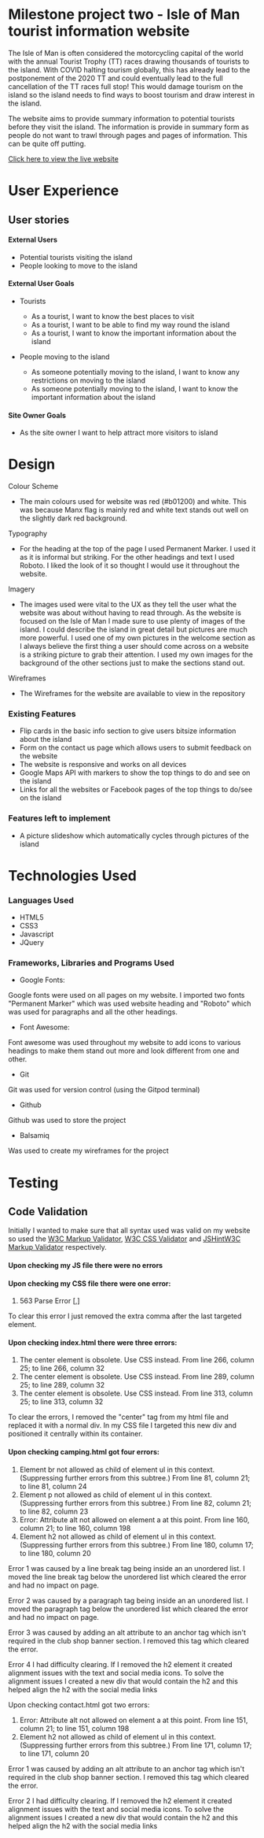 # Milestone project two - Isle of Man tourist information website 
The Isle of Man is often considered the motorcycling capital of the world with the annual Tourist Trophy (TT) races drawing thousands of tourists to the island. With COVID halting tourism globally, this has already lead to the postponement of the 2020 TT and could eventually lead to the full cancellation of the TT races full stop! This would damage tourism on the island so the island needs to find ways to boost tourism and draw interest in the island.

The website aims to provide summary information to potential tourists before they visit the island. The information is provide in summary form as people do not want to trawl through pages and pages of information. This can be quite off putting. 

[Click here to view the live website](https://howler118.github.io/milestone-project-two/)

# User Experience
## User stories
#### External Users 

- Potential tourists visiting the island
- People looking to move to the island

#### External User Goals

- Tourists
    - As a tourist, I want to know the best places to visit
    - As a tourist, I want to be able to find my way round the island
    - As a tourist, I want to know the important information about the island

- People moving to the island
    - As someone potentially moving to the island,  I want to know any restrictions on moving to the island
    - As someone potentially moving to the island, I want to know the important information about the island

#### Site Owner Goals

- As the site owner I want to help attract more visitors to island

# Design

Colour Scheme

- The main colours used for website was red (#b01200) and white. This was because Manx flag is mainly red and white text stands out well on the slightly dark red background.

Typography

- For the heading at the top of the page I used Permanent Marker. I used it as it is informal but striking. For the other headings and text I used Roboto. I liked the look of it so thought I would use it throughout the website.

Imagery

- The images used were vital to the UX as they tell the user what the website was about without having to read through. As the website is focused on the Isle of Man I made sure to use plenty of images of the island. I could describe the island in great detail but pictures are much more powerful. I used one of my own pictures in the welcome section as I always believe the first thing a user should come across on a website is a striking picture to grab their attention. I used my own images for the background of the other sections just to make the sections stand out.

 Wireframes

 - The Wireframes for the website are available to view in the repository

### Existing Features
- Flip cards in the basic info section to give users bitsize information about the island
- Form on the contact us page which allows users to submit feedback on the website
- The website is responsive and works on all devices
- Google Maps API with markers to show the top things to do and see on the island
- Links for all the websites or Facebook pages of the top things to do/see on the island

### Features left to implement

- A picture slideshow which automatically cycles through pictures of the island

# Technologies Used

### Languages Used

- HTML5
- CSS3
- Javascript
- JQuery

### Frameworks, Libraries and Programs Used

- Google Fonts:

Google fonts were used on all pages on my website. I imported two fonts "Permanent Marker" which was used website heading and "Roboto" which was used for paragraphs and all the other headings.

- Font Awesome:

Font awesome was used throughout my website to add icons to various headings to make them stand out more and look different from one and other.

- Git

Git was used for version control (using the Gitpod terminal)

- Github

Github was used to store the project

- Balsamiq

Was used to create my wireframes for the project

# Testing

## Code Validation

Initially I wanted to make sure that all syntax used was valid on my website so used the [W3C Markup Validator](https://validator.w3.org/#validate_by_input), [W3C CSS Validator](https://jigsaw.w3.org/css-validator/#validate_by_input) and [JSHintW3C Markup Validator](https://jshint.com/) respectively.

#### Upon checking my JS file there were no errors

#### Upon checking my CSS file there were one error:

1) 563 Parse Error [,]

To clear this error I just removed the extra comma after the last targeted element.

#### Upon checking index.html there were three errors:

1) The center element is obsolete. Use CSS instead. From line 266, column 25; to line 266, column 32
2) The center element is obsolete. Use CSS instead. From line 289, column 25; to line 289, column 32
3) The center element is obsolete. Use CSS instead. From line 313, column 25; to line 313, column 32

To clear the errors, I removed the "center" tag from my html file and replaced it with a normal div. In my CSS file I targeted this new div and positioned it centrally within its container.

#### Upon checking camping.html got four errors:

1) Element br not allowed as child of element ul in this context. (Suppressing further errors from this subtree.) From line 81, column 21; to line 81, column 24
2) Element p not allowed as child of element ul in this context. (Suppressing further errors from this subtree.) From line 82, column 21; to line 82, column 23
3) Error: Attribute alt not allowed on element a at this point. From line 160, column 21; to line 160, column 198
4) Element h2 not allowed as child of element ul in this context. (Suppressing further errors from this subtree.) From line 180, column 17; to line 180, column 20

Error 1 was caused by a line break tag being inside an an unordered list. I moved the line break tag below the unordered list which cleared the error and had no impact on page.

Error 2 was caused by a paragraph tag being inside an an unordered list. I moved the paragraph tag below the unordered list which cleared the error and had no impact on page.

Error 3 was caused by adding an alt attribute to an anchor tag which isn't required in the club shop banner section. I removed this tag which cleared the error.

Error 4 I had difficulty clearing. If I removed the h2 element it created alignment issues with the text and social media icons. To solve the alignment issues I created a new div that would contain the h2 and this helped align the h2 with the social media links

Upon checking contact.html got two errors:

1) Error: Attribute alt not allowed on element a at this point. From line 151, column 21; to line 151, column 198
2) Element h2 not allowed as child of element ul in this context. (Suppressing further errors from this subtree.) From line 171, column 17; to line 171, column 20

Error 1 was caused by adding an alt attribute to an anchor tag which isn't required in the club shop banner section. I removed this tag which cleared the error.

Error 2 I had difficulty clearing. If I removed the h2 element it created alignment issues with the text and social media icons. To solve the alignment issues I created a new div that would contain the h2 and this helped align the h2 with the social media links
